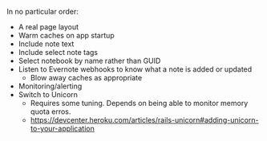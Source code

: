 In no particular order:

* A real page layout
* Warm caches on app startup
* Include note text
* Include select note tags
* Select notebook by name rather than GUID
* Listen to Evernote webhooks to know what a note is added or updated
  * Blow away caches as appropriate
* Monitoring/alerting
* Switch to Unicorn
  * Requires some tuning. Depends on being able to monitor memory quota erros.
  * https://devcenter.heroku.com/articles/rails-unicorn#adding-unicorn-to-your-application
